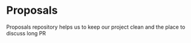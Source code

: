 # Proposals
Proposals repository helps us to keep our project clean and the place to discuss long PR
